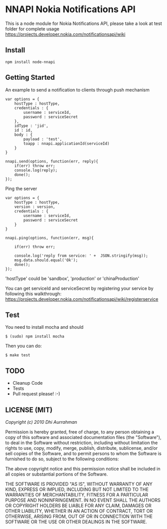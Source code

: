 NNAPI Nokia Notifications API
===

This is a node module for Nokia Notifications API, please take a look at test folder for complete usage
https://projects.developer.nokia.com/notificationsapi/wiki

Install
---
    npm install node-nnapi

Getting Started
---
An example to send a notification to clients through push mechanism

    var options = {
		hostType : hostType,
		credentials : {
			username : serviceId,
			password : serviceSecret
		},
		idType : 'jid',
		id : id,
		body : {
			payload : 'test', 
			toapp : nnapi.applicationId(serviceId)
		}
	}
	
	nnapi.send(options, function(err, reply){
		if(err) throw err;
		console.log(reply);
		done();
	});

Ping the server

	var options = {
		hostType : hostType,
		version : version,
		credentials : {
			username : serviceId,
			password : serviceSecret
		}
	}
	
	nnapi.ping(options, function(err, msg){
		
		if(err) throw err;
		
		console.log('reply from service: ' +  JSON.stringify(msg));
		msg.data.should.equal('Ok');
		done();
	});

'hostType' could be 'sandbox', 'production' or 'chinaProduction'

You can get serviceId and serviceSecret by registering your service by following this walkthrough: https://projects.developer.nokia.com/notificationsapi/wiki/registerservice

Test
---
You need to install mocha and should

    $ (sudo) npm install mocha

Then you can do:

    $ make test

TODO 
---
* Cleanup Code
* Tests
* Pull request please! :-) 

LICENSE (MIT)
---

_Copyright (c) 2010 Dhi Aurrahman_

Permission is hereby granted, free of charge, to any person obtaining
a copy of this software and associated documentation files (the
"Software"), to deal in the Software without restriction, including
without limitation the rights to use, copy, modify, merge, publish,
distribute, sublicense, and/or sell copies of the Software, and to
permit persons to whom the Software is furnished to do so, subject to
the following conditions:

The above copyright notice and this permission notice shall be included
in all copies or substantial portions of the Software.

THE SOFTWARE IS PROVIDED "AS IS", WITHOUT WARRANTY OF ANY KIND,
EXPRESS OR IMPLIED, INCLUDING BUT NOT LIMITED TO THE WARRANTIES OF
MERCHANTABILITY, FITNESS FOR A PARTICULAR PURPOSE AND NONINFRINGEMENT.
IN NO EVENT SHALL THE AUTHORS OR COPYRIGHT HOLDERS BE LIABLE FOR ANY
CLAIM, DAMAGES OR OTHER LIABILITY, WHETHER IN AN ACTION OF CONTRACT,
TORT OR OTHERWISE, ARISING FROM, OUT OF OR IN CONNECTION WITH THE
SOFTWARE OR THE USE OR OTHER DEALINGS IN THE SOFTWARE.

